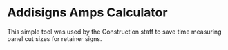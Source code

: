 # Addisigns Amps Calculator

This simple tool was used by the Construction staff to save time measuring panel cut sizes for retainer signs. 
